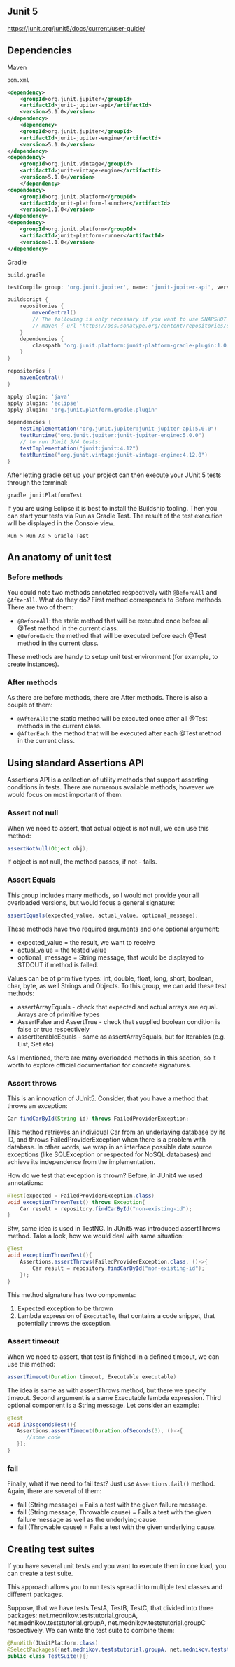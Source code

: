 ## Junit 5

https://junit.org/junit5/docs/current/user-guide/

## Dependencies

Maven

`pom.xml`

```xml
<dependency>
    <groupId>org.junit.jupiter</groupId>
    <artifactId>junit-jupiter-api</artifactId>
    <version>5.1.0</version>
</dependency>
    <dependency>
    <groupId>org.junit.jupiter</groupId>
    <artifactId>junit-jupiter-engine</artifactId>
    <version>5.1.0</version>
</dependency>
<dependency>
    <groupId>org.junit.vintage</groupId>
    <artifactId>junit-vintage-engine</artifactId>
    <version>5.1.0</version>
    </dependency>
<dependency>
    <groupId>org.junit.platform</groupId>
    <artifactId>junit-platform-launcher</artifactId>
    <version>1.1.0</version>
</dependency>
<dependency>
    <groupId>org.junit.platform</groupId>
    <artifactId>junit-platform-runner</artifactId>
    <version>1.1.0</version>
</dependency>
```

Gradle

`build.gradle`

```gradle
testCompile group: 'org.junit.jupiter', name: 'junit-jupiter-api', version: '$version'
```

```gradle
buildscript {
    repositories {
        mavenCentral()
        // The following is only necessary if you want to use SNAPSHOT releases.
        // maven { url 'https://oss.sonatype.org/content/repositories/snapshots' }
    }
    dependencies {
        classpath 'org.junit.platform:junit-platform-gradle-plugin:1.0.0'
    }
}

repositories {
    mavenCentral()
}

apply plugin: 'java'
apply plugin: 'eclipse'
apply plugin: 'org.junit.platform.gradle.plugin'

dependencies {
    testImplementation("org.junit.jupiter:junit-jupiter-api:5.0.0")
    testRuntime("org.junit.jupiter:junit-jupiter-engine:5.0.0")
    // to run JUnit 3/4 tests:
    testImplementation("junit:junit:4.12")
    testRuntime("org.junit.vintage:junit-vintage-engine:4.12.0")
}
```

After letting gradle set up your project can then execute your JUnit 5 tests through the terminal:

```
gradle junitPlatformTest
```

If you are using Eclipse it is best to install the Buildship tooling. Then you can start your tests via Run as  Gradle Test. The result of the test execution will be displayed in the Console view.

```
Run > Run As > Gradle Test
```

## An anatomy of unit test

### Before methods

You could note two methods annotated respectively with `@BeforeAll` and `@AfterAll`. What do they do? First method corresponds to Before methods. There are two of them:

- `@BeforeAll`: the static method that will be executed once before all @Test method in the current class.
- `@BeforeEach`: the method that will be executed before each @Test method in the current class.

These methods are handy to setup unit test environment (for example, to create instances).

### After methods

As there are before methods, there are After methods. There is also a couple of them:

- `@AfterAll`: the static method will be executed once after all @Test methods in the current class.
- `@AfterEach`: the method that will be executed after each @Test method in the current class.

## Using standard Assertions API

Assertions API is a collection of utility methods that support asserting conditions in tests. There are numerous available methods, however we would focus on most important of them.

### Assert not null

When we need to assert, that actual object is not null, we can use this method:

```java
assertNotNull(Object obj);
```

If object is not null, the method passes, if not - fails.

### Assert Equals

This group includes many methods, so I would not provide your all overloaded versions, but would focus a general signature:

```java
assertEquals(expected_value, actual_value, optional_message);
```

These methods have two required arguments and one optional argument:

- expected_value = the result, we want to receive
- actual_value = the tested value
- optional_ message = String message, that would be displayed to STDOUT if method is failed.

Values can be of primitive types: int, double, float, long, short, boolean, char, byte, as well Strings and Objects. To this group, we can add these test methods:

- assertArrayEquals - check that expected and actual arrays are equal. Arrays are of primitive types
- AssertFalse and AssertTrue - check that supplied boolean condition is false or true respectively
- assertIterableEquals - same as assertArrayEquals, but for Iterables (e.g. List, Set etc)

As I mentioned, there are many overloaded methods in this section, so it worth to explore official documentation for concrete signatures.

### Assert throws

This is an innovation of JUnit5. Consider, that you have a method that throws an exception:

```java
Car findCarById(String id) throws FailedProviderException;
```

This method retrieves an individual Car from an underlaying database by its ID, and throws FailedProviderException when there is a problem with database. In other words, we wrap in an interface possible data source exceptions (like SQLException or respected for NoSQL databases) and achieve its independence from the implementation.

How do we test that exception is thrown? Before, in JUnit4 we used annotations:

```java
@Test(expected = FailedProviderException.class)
void exceptionThrownTest() throws Exception{
    Car result = repository.findCarById("non-existing-id");
}
```

Btw, same idea is used in TestNG. In JUnit5 was introduced assertThrows method. Take a look, how we would deal with same situation:

```java
@Test
void exceptionThrownTest(){
    Assertions.assertThrows(FailedProviderException.class, ()->{
        Car result = repository.findCarById("non-existing-id");
    });
}
```

This method signature has two components:

1. Expected exception to be thrown
2. Lambda expression of `Executable`, that contains a code snippet, that potentially throws the exception.

### Assert timeout

When we need to assert, that test is finished in a defined timeout, we can use this method:

```java
assertTimeout(Duration timeout, Executable executable)
```

The idea is same as with assertThrows method, but there we specify timeout. Second argument is a same Executable lambda expression. Third optional component is a String message. Let consider an example:

```java
@Test
void in3secondsTest(){
   Assertions.assertTimeout(Duration.ofSeconds(3), ()->{
      //some code
   });
}
```

### fail

Finally, what if we need to fail test? Just use `Assertions.fail()` method. Again, there are several of them:

- fail (String message) = Fails a test with the given failure message.
- fail (String message, Throwable cause) = Fails a test with the given failure message as well as the underlying cause.
- fail (Throwable cause) = Fails a test with the given underlying cause.

## Creating test suites

If you have several unit tests and you want to execute them in one load, you can create a test suite.

This approach allows you to run tests spread into multiple test classes and different packages.

Suppose, that we have tests TestA, TestB, TestC, that divided into three packages: net.mednikov.teststutorial.groupA, net.mednikov.teststutorial.groupA, net.mednikov.teststutorial.groupC respectively. We can write the test suite to combine them:

```java
@RunWith(JUnitPlatform.class)
@SelectPackages({net.mednikov.teststutorial.groupA, net.mednikov.teststutorial.groupB, net.mednikov.teststutorial.groupC})
public class TestSuite(){}
```

